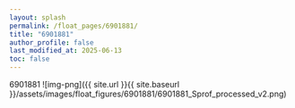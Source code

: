 ```yaml
---
layout: splash
permalink: /float_pages/6901881/
title: "6901881"
author_profile: false
last_modified_at: 2025-06-13
toc: false
---
```

 
6901881
![img-png]({{ site.url }}{{ site.baseurl }}/assets/images/float_figures/6901881/6901881_Sprof_processed_v2.png)
